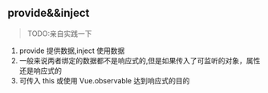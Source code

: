 ## provide&&inject
>TODO:亲自实践一下
1. provide 提供数据,inject 使用数据
2. 一般来说两者绑定的数据都不是响应式的,但是如果传入了可监听的对象，属性还是响应式的
3. 可传入 this 或使用 Vue.observable 达到响应式的目的
